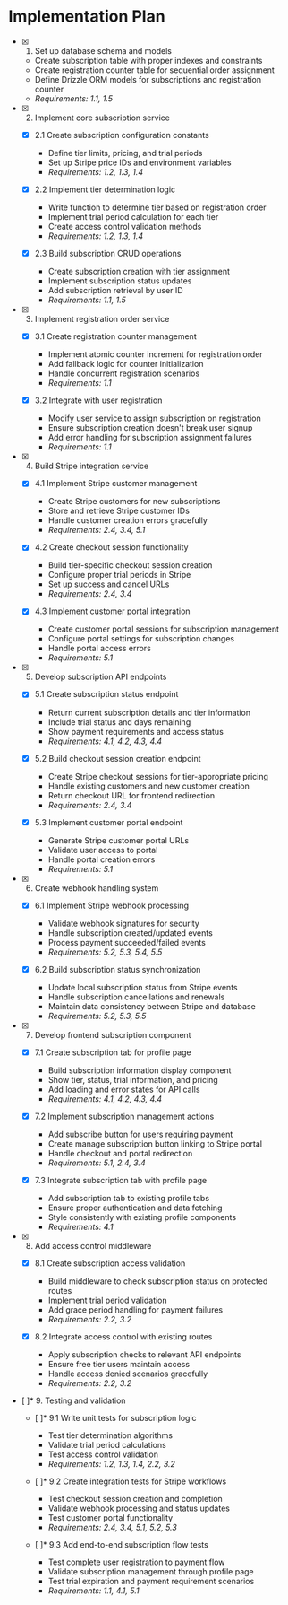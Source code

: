 # Implementation Plan

- [x] 1. Set up database schema and models
  - Create subscription table with proper indexes and constraints
  - Create registration counter table for sequential order assignment
  - Define Drizzle ORM models for subscriptions and registration counter
  - _Requirements: 1.1, 1.5_

- [x] 2. Implement core subscription service
  - [x] 2.1 Create subscription configuration constants
    - Define tier limits, pricing, and trial periods
    - Set up Stripe price IDs and environment variables
    - _Requirements: 1.2, 1.3, 1.4_

  - [x] 2.2 Implement tier determination logic
    - Write function to determine tier based on registration order
    - Implement trial period calculation for each tier
    - Create access control validation methods
    - _Requirements: 1.2, 1.3, 1.4_

  - [x] 2.3 Build subscription CRUD operations
    - Create subscription creation with tier assignment
    - Implement subscription status updates
    - Add subscription retrieval by user ID
    - _Requirements: 1.1, 1.5_

- [x] 3. Implement registration order service
  - [x] 3.1 Create registration counter management
    - Implement atomic counter increment for registration order
    - Add fallback logic for counter initialization
    - Handle concurrent registration scenarios
    - _Requirements: 1.1_

  - [x] 3.2 Integrate with user registration
    - Modify user service to assign subscription on registration
    - Ensure subscription creation doesn't break user signup
    - Add error handling for subscription assignment failures
    - _Requirements: 1.1_

- [x] 4. Build Stripe integration service
  - [x] 4.1 Implement Stripe customer management
    - Create Stripe customers for new subscriptions
    - Store and retrieve Stripe customer IDs
    - Handle customer creation errors gracefully
    - _Requirements: 2.4, 3.4, 5.1_

  - [x] 4.2 Create checkout session functionality
    - Build tier-specific checkout session creation
    - Configure proper trial periods in Stripe
    - Set up success and cancel URLs
    - _Requirements: 2.4, 3.4_

  - [x] 4.3 Implement customer portal integration
    - Create customer portal sessions for subscription management
    - Configure portal settings for subscription changes
    - Handle portal access errors
    - _Requirements: 5.1_

- [x] 5. Develop subscription API endpoints
  - [x] 5.1 Create subscription status endpoint
    - Return current subscription details and tier information
    - Include trial status and days remaining
    - Show payment requirements and access status
    - _Requirements: 4.1, 4.2, 4.3, 4.4_

  - [x] 5.2 Build checkout session creation endpoint
    - Create Stripe checkout sessions for tier-appropriate pricing
    - Handle existing customers and new customer creation
    - Return checkout URL for frontend redirection
    - _Requirements: 2.4, 3.4_

  - [x] 5.3 Implement customer portal endpoint
    - Generate Stripe customer portal URLs
    - Validate user access to portal
    - Handle portal creation errors
    - _Requirements: 5.1_

- [x] 6. Create webhook handling system
  - [x] 6.1 Implement Stripe webhook processing
    - Validate webhook signatures for security
    - Handle subscription created/updated events
    - Process payment succeeded/failed events
    - _Requirements: 5.2, 5.3, 5.4, 5.5_

  - [x] 6.2 Build subscription status synchronization
    - Update local subscription status from Stripe events
    - Handle subscription cancellations and renewals
    - Maintain data consistency between Stripe and database
    - _Requirements: 5.2, 5.3, 5.5_

- [x] 7. Develop frontend subscription component
  - [x] 7.1 Create subscription tab for profile page
    - Build subscription information display component
    - Show tier, status, trial information, and pricing
    - Add loading and error states for API calls
    - _Requirements: 4.1, 4.2, 4.3, 4.4_

  - [x] 7.2 Implement subscription management actions
    - Add subscribe button for users requiring payment
    - Create manage subscription button linking to Stripe portal
    - Handle checkout and portal redirection
    - _Requirements: 5.1, 2.4, 3.4_

  - [x] 7.3 Integrate subscription tab with profile page
    - Add subscription tab to existing profile tabs
    - Ensure proper authentication and data fetching
    - Style consistently with existing profile components
    - _Requirements: 4.1_

- [x] 8. Add access control middleware
  - [x] 8.1 Create subscription access validation
    - Build middleware to check subscription status on protected routes
    - Implement trial period validation
    - Add grace period handling for payment failures
    - _Requirements: 2.2, 3.2_

  - [x] 8.2 Integrate access control with existing routes
    - Apply subscription checks to relevant API endpoints
    - Ensure free tier users maintain access
    - Handle access denied scenarios gracefully
    - _Requirements: 2.2, 3.2_

- [ ]* 9. Testing and validation
  - [ ]* 9.1 Write unit tests for subscription logic
    - Test tier determination algorithms
    - Validate trial period calculations
    - Test access control validation
    - _Requirements: 1.2, 1.3, 1.4, 2.2, 3.2_

  - [ ]* 9.2 Create integration tests for Stripe workflows
    - Test checkout session creation and completion
    - Validate webhook processing and status updates
    - Test customer portal functionality
    - _Requirements: 2.4, 3.4, 5.1, 5.2, 5.3_

  - [ ]* 9.3 Add end-to-end subscription flow tests
    - Test complete user registration to payment flow
    - Validate subscription management through profile page
    - Test trial expiration and payment requirement scenarios
    - _Requirements: 1.1, 4.1, 5.1_